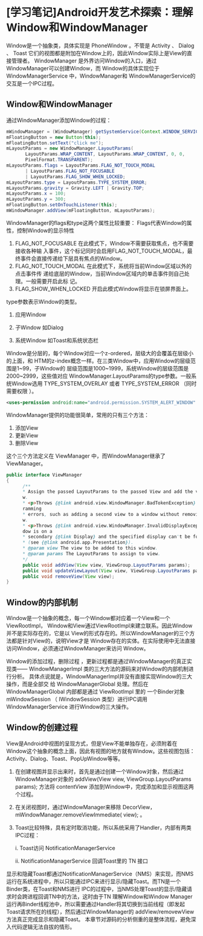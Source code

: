 # [学习笔记]Android开发艺术探索：理解Window和WindowManager

Window是一个抽象类，具体实现是 PhoneWindow 。不管是 Activity 、 Dialog 、 Toast 它们的视图都是附加在Window上的，因此Window实际上是View的直接管理者。 WindowManager 是外界访问Window的入口，通过WindowManager可以创建Window，而 Window的具体实现位于 WindowManagerService 中，WindowManager和 WindowManagerService的交互是一个IPC过程。

##  Window和WindowManager

通过WindowManager添加Window的过程：

 ```java
mWindowManager = (WindowManager) getSystemService(Context.WINDOW_SERVICE);
mFloatingButton = new Button(this);
mFloatingButton.setText("click me");
mLayoutParams = new WindowManager.LayoutParams(
        LayoutParams.WRAP_CONTENT, LayoutParams.WRAP_CONTENT, 0, 0,
        PixelFormat.TRANSPARENT);
mLayoutParams.flags = LayoutParams.FLAG_NOT_TOUCH_MODAL
        | LayoutParams.FLAG_NOT_FOCUSABLE
        | LayoutParams.FLAG_SHOW_WHEN_LOCKED;
mLayoutParams.type = LayoutParams.TYPE_SYSTEM_ERROR;
mLayoutParams.gravity = Gravity.LEFT | Gravity.TOP;
mLayoutParams.x = 100;
mLayoutParams.y = 300;
mFloatingButton.setOnTouchListener(this);
mWindowManager.addView(mFloatingButton, mLayoutParams);
 ```

WindowManager的flags和type这两个属性比较重要： Flags代表Window的属性，控制Window的显示特性

1. FLAG_NOT_FOCUSABLE 在此模式下，Window不需要获取焦点，也不需要接收各种输 入事件，这个标记同时会启用FLAG_NOT_TOUCH_MODAL，最终事件会直接传递给下层具有焦点的Window。
2. FLAG_NOT_TOUCH_MODAL 在此模式下，系统将当前Window区域以外的点击事件传 递给底层的Window，当前Window区域内的单击事件则自己处理。一般需要开启此标 记。 
3. FLAG_SHOW_WHEN_LOCKED 开启此模式Window将显示在锁屏界面上。

type参数表示Window的类型。

1. 应用Window

2. 子Window 如Dialog 

3. 系统Window 如Toast和系统状态栏

Window是分层的，每个Window对应一个z-ordered，层级大的会覆盖在层级小的上面，和 HTM的z-index概念一样。在三类Window中，应用Window的层级范围是1~99，子Window的 层级范围是1000~1999，系统Window的层级范围是2000~2999，这些值对应 WindowManager.LayoutParams的type参数。一般系统Window选用 TYPE_SYSTEM_OVERLAY 或者 TYPE_SYSTEM_ERROR （同时需要权限  ）。

```xml
<uses-permission android:name="android.permission.SYSTEM_ALERT_WINDOW" />
```

WindowManager提供的功能很简单，常用的只有三个方法： 

1. 添加View 
2.  更新View 
3.  删除View

这个三个方法定义在 ViewManager 中，而WindowManager继承了ViewManager。

```java
public interface ViewManager
{
      /**
      * Assign the passed LayoutParams to the passed View and add the view to the windo
      w.
      * <p>Throws {@link android.view.WindowManager.BadTokenException} for certain prog
      ramming
      * errors, such as adding a second view to a window without removing the first vie
      w.
      * <p>Throws {@link android.view.WindowManager.InvalidDisplayException} if the win
      dow is on a
      * secondary {@link Display} and the specified display can't be found
      * (see {@link android.app.Presentation}).
      * @param view The view to be added to this window.
      * @param params The LayoutParams to assign to view.
      */
      public void addView(View view, ViewGroup.LayoutParams params);
      public void updateViewLayout(View view, ViewGroup.LayoutParams params);
      public void removeView(View view);
}
```

## Window的内部机制

Window是一个抽象的概念，每一个Window都对应着一个View和一个ViewRootImpl， Window和View通过ViewRootImpl来建立联系。因此Window并不是实际存在的，它是以 View的形式存在的。所以WindowManager的三个方法都是针对View的，说明View才是 Window存在的实体。在实际使用中无法直接访问Window，必须通过WindowManager来访问 Window。

Window的添加过程，删除过程 ，更新过程都是通过WindowManager的真正实现类—— WindowManagerImpl 类的三大方法的源码来对Window的内部机制进行分析。 具体点说就是，WindowManagerImpl并没有直接实现Window的三大操作，而是全部交 给 WindowManagerGlobal 处理。然后在 WindowManagerGlobal 内部都是通过 ViewRootImpl 里的 一个Binder对象 mWindowSession （ IWindowSession 类型）进行IPC调用 WindowManagerService 进行Window的三大操作。

##  Window的创建过程

View是Android中视图的呈现方式，但是View不能单独存在，必须附着在Window这个抽象的概念上面，因此有视图的地方就有Window。这些视图包括： Activity、Dialog、Toast、PopUpWindow等等。

1. 在创建视图并显示出来时，首先是通过创建一个Window对象，然后通过 WindowManager对象的 addView(View view, ViewGroup.LayoutParams params); 方法将 contentView 添加到Window中，完成添加和显示视图这两个过程。

2. 在关闭视图时，通过WindowManager来移除 DecorView， mWindowManager.removeViewImmediate( view); 。

3. Toast比较特殊，具有定时取消功能，所以系统采用了Handler，内部有两类IPC过程：

    i. Toast访问 NotificationManagerService

    ii. NotificationManagerService 回调Toast里的 TN 接口

显示和隐藏Toast都通过NotificationManagerService（NMS）来实现，而NMS运行在系统进程中，所以只能通过IPC来进行显示/隐藏Toast。而TN是一个Binder类，在Toast和NMS进行 IPC的过程中，当NMS处理Toast的显示/隐藏请求时会跨进程回调TN中的方法，这时由于TN 理解Window和Window Manager 运行再Binder线程池中，所以需要通过Handler将其切换到当前线程（即发起Toast请求所在的线程），然后通过WindowManager的 addView/removewView 方法真正完成显示和隐藏Toast。 本章节对源码的分析侧重的是整体流程，避免深入代码逻辑无法自拔的情形。